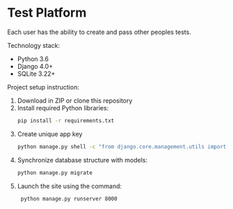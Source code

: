 Test Platform
===============
Each user has the ability to create and pass other peoples tests.

Technology stack:
* Python 3.6
* Django 4.0+
* SQLite 3.22+

Project setup instruction:
1. Download in ZIP or clone this repository
2. Install required Python libraries:
    ```bash
    pip install -r requirements.txt
    ```
3. Create unique app key
    ```bash
   python manage.py shell -c "from django.core.management.utils import get_random_secret_key; get_random_secret_key()"
   ```
5. Synchronize database structure with models: 
    ```bash
    python manage.py migrate
    ```
6. Launch the site using the command:
   ```bash
    python manage.py runserver 8000
    ```
